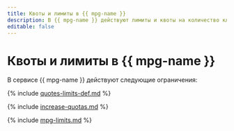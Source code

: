 ```yaml
---
title: Квоты и лимиты в {{ mpg-name }}
description: В {{ mpg-name }} действуют лимиты и квоты на количество кластеров, суммарное количество ядер процессора для всех хостов баз данных, суммарный объем виртуальной памяти для всех хостов баз данных, суммарный размер хранилищ для всех кластеров в одном облаке. Более подробно об ограничениях в сервисе вы узнаете из данной статьи.
editable: false
---
```



# Квоты и лимиты в {{ mpg-name }}


В сервисе {{ mpg-name }} действуют следующие ограничения:

{% include [quotes-limits-def.md](../../_includes/quotes-limits-def.md) %}

{% include [increase-quotas.md](../../_includes/increase-quotas.md) %}

{% include [mpg-limits.md](../../_includes/mdb/mpg-limits.md) %}

